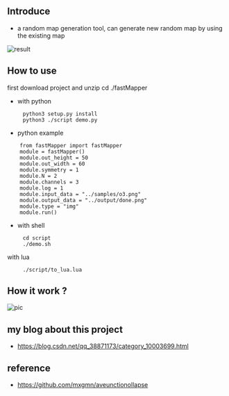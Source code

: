 ## Introduce
  - a random map generation tool,  can generate new random map by using the existing map
 
 ![result](https://img-blog.csdnimg.cn/2020062615170475.png)

## How to use
   first download project and unzip
   cd ./fastMapper
   
 - with python

```shell
     python3 setup.py install
     python3 ./script demo.py
```
     
  - python example
      
```shell
    from fastMapper import fastMapper
    module = fastMapper()
    module.out_height = 50
    module.out_width = 60
    module.symmetry = 1
    module.N = 2
    module.channels = 3
    module.log = 1
    module.input_data = "../samples/o3.png"
    module.output_data = "../output/done.png"
    module.type = "img"
    module.run() 
```


 - with shell
 
 
```shell
     cd script
     ./demo.sh
```
    
 with lua
      
   
```shell
     ./script/to_lua.lua
```


## How it work ?

 ![pic](https://img-blog.csdnimg.cn/20200514150849493.png?x-oss-process=image/watermark,type_ZmFuZ3poZW5naGVpdGk,shadow_10,text_aHR0cHM6Ly9ibG9nLmNzZG4ubmV0L3FxXzM4ODcxMTcz,size_16,color_FFFFFF,t_70)

## my blog about this project
- https://blog.csdn.net/qq_38871173/category_10003699.html

## reference
- https://github.com/mxgmn/aveunctionollapse


